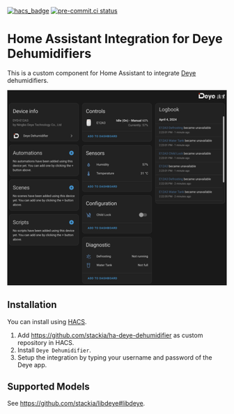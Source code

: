 [![hacs_badge](https://img.shields.io/badge/HACS-Default-41BDF5.svg)](https://github.com/hacs/integration) [![pre-commit.ci status](https://results.pre-commit.ci/badge/github/stackia/ha-deye-dehumidifier/main.svg)](https://results.pre-commit.ci/latest/github/stackia/ha-deye-dehumidifier/main)

# Home Assistant Integration for Deye Dehumidifiers

This is a custom component for Home Assistant to integrate [Deye](https://deye.com/) dehumidifiers.

![screenshot](https://raw.githubusercontent.com/stackia/ha-deye-dehumidifier/main/screenshot.png)

## Installation

You can install using [HACS](https://hacs.xyz/).

1. Add <https://github.com/stackia/ha-deye-dehumidifier> as custom repository in HACS.
2. Install `Deye Dehumidifier`.
3. Setup the integration by typing your username and password of the Deye app.

## Supported Models

See <https://github.com/stackia/libdeye#libdeye>.
